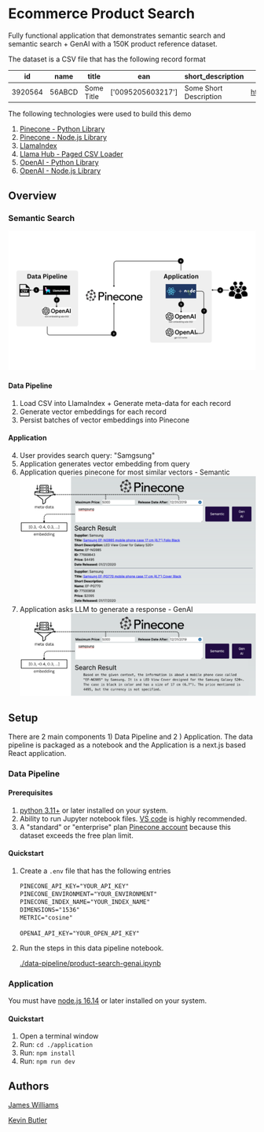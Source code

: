 # Ecommerce Product Search
Fully functional application that demonstrates semantic search and semantic search + GenAI
with a 150K product reference dataset.

The dataset is a CSV file that has the following record format

| id | name | title | ean | short_description | img_high | img_low | img_500x500 | img_thumb | date_released | supplier | price |
| -- | ---- | ----- | --- | ----------------- | -------- | ------- | ----------- | --------- | ------------- | -------- | ----- |   
| 3920564 | 56ABCD | Some Title | ['0095205603217'] | Some Short Description | http://someurl.jpg | http://someurl.jpg | http://someurl.jpg | http://someurl.jpg | 2009-12-10T00:00:00Z | Some Supplier | 19.99 | 

The following technologies were used to build this demo

1. [Pinecone - Python Library](https://docs.pinecone.io/docs/python-client)
1. [Pinecone - Node.js Library](https://github.com/pinecone-io/pinecone-ts-client/blob/main/README.md) 
1. [LlamaIndex](https://docs.llamaindex.ai/en/stable/)
1. [Llama Hub - Paged CSV Loader](https://llamahub.ai/l/file-paged_csv)
1. [OpenAI - Python Library](https://platform.openai.com/docs/libraries/python-library)
1. [OpenAI - Node.js Library](https://platform.openai.com/docs/libraries/node-js-library)

## Overview

### Semantic Search

![Demo Architecture](./architecture.png)

#### Data Pipeline

1. Load CSV into LlamaIndex + Generate meta-data for each record
1. Generate vector embeddings for each record
1. Persist batches of vector embeddings into Pinecone

#### Application

4. User provides search query: "Samgsung"
5. Application generates vector embedding from query
6. Application queries pinecone for most similar vectors - Semantic
![Semantic Screenshot](./application-semantic-search.png)
7. Application asks LLM to generate a response - GenAI
![Semantic Screenshot](./application-gen-ai.png)

## Setup
There are 2 main components 1) Data Pipeline and 2 ) Application. The data pipeline is packaged as a notebook and the Application is a next.js based React application.

### Data Pipeline

#### Prerequisites
1. [python 3.11+](https://www.python.org/downloads/) or later installed on your system. 
1. Ability to run Jupyter notebook files. [VS code](https://code.visualstudio.com/) is highly recommended. 
1. A "standard" or "enterprise" plan [Pinecone account](https://app.pinecone.io/?sessionType=signup) because this dataset exceeds the free plan limit.

#### Quickstart

1. Create a `.env` file that has the following entries

    ```
    PINECONE_API_KEY="YOUR_API_KEY"
    PINECONE_ENVIRONMENT="YOUR_ENVIRONMENT"
    PINECONE_INDEX_NAME="YOUR_INDEX_NAME"
    DIMENSIONS="1536"
    METRIC="cosine"

    OPENAI_API_KEY="YOUR_OPEN_API_KEY"
    ```

1. Run the steps in this data pipeline notebook.

    [./data-pipeline/product-search-genai.ipynb](./data-pipeline/product-search-genai.ipynb)

### Application
You must have [node.js 16.14](https://nodejs.org/) or later installed on your system.

#### Quickstart

1. Open a terminal window
1. Run: ```cd ./application```
1. Run: ```npm install```
1. Run: ```npm run dev```

## Authors
[James Williams](https://www.linkedin.com/in/james-williams-b509341/)

[Kevin Butler](https://www.linkedin.com/in/kbutler0954/)

